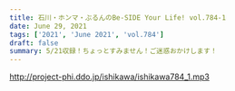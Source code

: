 ```yaml
---
title: 石川・ホンマ・ぶるんのBe-SIDE Your Life! vol.784-1
date: June 29, 2021
tags: ['2021', 'June 2021', 'vol.784']
draft: false
summary: 5/21収録！ちょっとすみません！ご迷惑おかけします！
---
```


http://project-phi.ddo.jp/ishikawa/ishikawa784_1.mp3